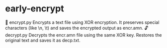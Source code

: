 # early-encrypt
🔐 encrypt.py Encrypts a text file using XOR encryption. It preserves special characters (like \n, \t) and saves the encrypted output as encr.amn.  🔓 decrypt.py Decrypts the encr.amn file using the same XOR key. Restores the original text and saves it as decp.txt.
